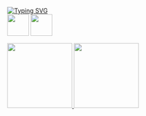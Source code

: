 <a href="https://git.io/typing-svg"><img src="https://readme-typing-svg.demolab.com?font=Pixelify+Sans&weight=450&size=25&pause=1000&color=6EF72C&center=true&vCenter=true&random=false&width=435&height=65&lines=Welcome+to+my+GITHUB...;+I'm+a+development+student+%3A3" alt="Typing SVG" /></a>
<br>
<img src="https://cdn.jsdelivr.net/gh/devicons/devicon/icons/linux/linux-original.svg" width="50" height="50" />
<img src="https://cdn.jsdelivr.net/gh/devicons/devicon/icons/lua/lua-original.svg" width="50" height="50" />
<div>
<a href="https://github.com/Deyuarute">
<img loading="lazy" height="150em" src="https://github-readme-stats.vercel.app/api/top-langs/?username=Deyuarute&layout=compact&langs_count=7&theme=dark"/>
<img loading="lazy" height="150em" src="https://github-readme-stats.vercel.app/api?username=Deyuarute&show_icons=true&theme=dracula&include_all_commits=true&count_private=true"/>
</div>
